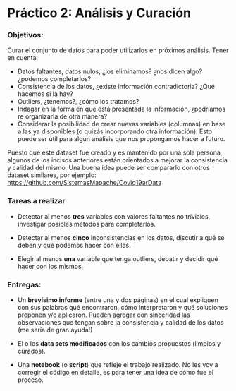 
# Práctico 2: Análisis y Curación

### Objetivos: 

Curar el conjunto de datos para poder utilizarlos en próximos análisis. Tener en cuenta:

+ Datos faltantes, datos nulos, ¿los eliminamos? ¿nos dicen algo? ¿podemos completarlos?
+ Consistencia de los datos, ¿existe información contradictoria? ¿Qué hacemos si la hay?
+ Outliers, ¿tenemos?, ¿cómo los tratamos? 
+ Indagar en la forma en que está presentada la información, ¿podríamos re organizarla de otra manera?
+ Considerar la posibilidad de crear nuevas variables (columnas) en base a las ya disponibles 
(o quizás incorporando otra información). 
Esto puede ser útil para algún análisis que nos propongamos hacer a futuro.


Puesto que este dataset fue creado y es mantenido por una sola persona, 
algunos de los incisos anteriores están orientados a mejorar la consistencia y calidad del mismo. 
Una buena idea puede ser compararlo con otros dataset similares, 
por ejemplo: https://github.com/SistemasMapache/Covid19arData


### Tareas a realizar

* Detectar al menos **tres** variables con valores faltantes no triviales, investigar posibles métodos para completarlos.

* Detectar al menos **cinco** inconsistencias en los datos, discutir a qué se deben y qué podemos hacer con ellas.
 
* Elegir al menos **una** variable que tenga outliers, debatir y decidir qué hacer con los mismos.

### Entregas:

+ Un **brevísimo informe** (entre una y dos páginas) en el cual expliquen con sus palabras qué encontraron, 
cómo interpretaron y qué soluciones proponen y/o aplicaron. 
Pueden agregar con sinceridad las observaciones que tengan sobre la consistencia y calidad de los datos (me sería de gran ayuda!)

+ El o los **data sets modificados** con los cambios propuestos (limpios y curados).

+ Una **notebook** (o **script**) que refleje el trabajo realizado. 
No les voy a corregir el código en detalle, es para tener una idea de cómo fue el proceso.